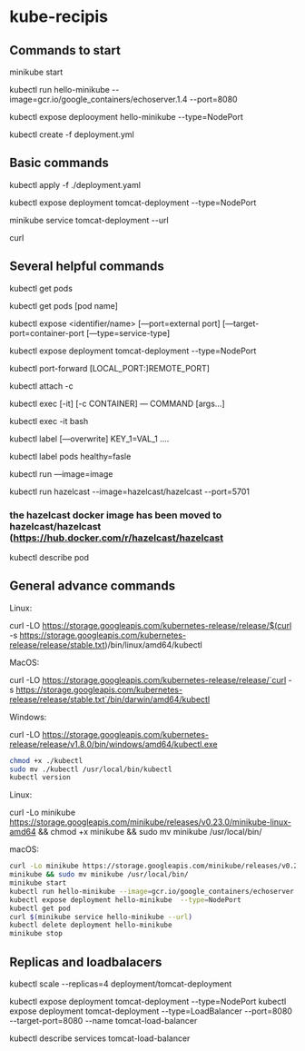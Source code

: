 # kube-recipis

## Commands to start

minikube start

kubectl run hello-minikube --image=gcr.io/google_containers/echoserver.1.4 --port=8080

kubectl expose deplooyment hello-minikube --type=NodePort



kubectl create -f deployment.yml




## Basic commands

kubectl apply -f ./deployment.yaml

kubectl expose deployment tomcat-deployment --type=NodePort

minikube service tomcat-deployment --url

curl <URL>


## Several helpful commands

kubectl get pods

kubectl get pods [pod name] 


kubectl expose <type name> <identifier/name> [—port=external port] [—target-port=container-port [—type=service-type]

kubectl expose deployment tomcat-deployment --type=NodePort 


kubectl port-forward <pod name> [LOCAL_PORT:]REMOTE_PORT] 


kubectl attach <pod name> -c <container> 


kubectl exec  [-it] <pod name> [-c CONTAINER] — COMMAND [args…]


kubectl exec -it <pod name> bash 


kubectl label [—overwrite] <type> KEY_1=VAL_1 ….

kubectl label pods <pod name> healthy=fasle 


kubectl run <name> —image=image

kubectl run hazelcast --image=hazelcast/hazelcast --port=5701
### the hazelcast docker image has been moved to hazelcast/hazelcast (https://hub.docker.com/r/hazelcast/hazelcast 
 
kubectl describe pod




## General advance commands

Linux:  
 
curl -LO https://storage.googleapis.com/kubernetes-release/release/$(curl -s https://storage.googleapis.com/kubernetes-release/release/stable.txt)/bin/linux/amd64/kubectl 
 
MacOS:  
 
curl -LO https://storage.googleapis.com/kubernetes-release/release/`curl -s https://storage.googleapis.com/kubernetes-release/release/stable.txt`/bin/darwin/amd64/kubectl 
 
Windows:  
 
curl -LO https://storage.googleapis.com/kubernetes-release/release/v1.8.0/bin/windows/amd64/kubectl.exe 

```sh
chmod +x ./kubectl
sudo mv ./kubectl /usr/local/bin/kubectl
kubectl version 
 ```
 
Linux:  
 
curl -Lo minikube https://storage.googleapis.com/minikube/releases/v0.23.0/minikube-linux-amd64 && chmod +x minikube && sudo mv minikube /usr/local/bin/ 
 
macOS:  
 
```sh
curl -Lo minikube https://storage.googleapis.com/minikube/releases/v0.23.0/minikube-darwin-amd64 && chmod +x 
minikube && sudo mv minikube /usr/local/bin/
minikube start
kubectl run hello-minikube --image=gcr.io/google_containers/echoserver:1.4 --port=8080
kubectl expose deployment hello-minikube  --type=NodePort
kubectl get pod
curl $(minikube service hello-minikube --url)
kubectl delete deployment hello-minikube
minikube stop
```


## Replicas and loadbalacers

kubectl scale --replicas=4 deployment/tomcat-deployment  
 
kubectl expose deployment tomcat-deployment --type=NodePort
kubectl expose deployment tomcat-deployment --type=LoadBalancer --port=8080 --target-port=8080 --name tomcat-load-balancer 
 
kubectl describe services tomcat-load-balancer







